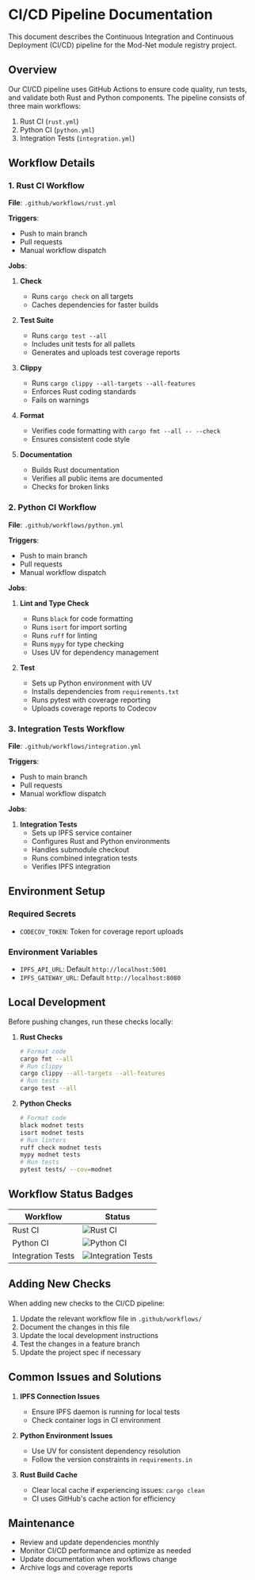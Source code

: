 # CI/CD Pipeline Documentation

This document describes the Continuous Integration and Continuous Deployment (CI/CD) pipeline for the Mod-Net module registry project.

## Overview

Our CI/CD pipeline uses GitHub Actions to ensure code quality, run tests, and validate both Rust and Python components. The pipeline consists of three main workflows:

1. Rust CI (`rust.yml`)
2. Python CI (`python.yml`)
3. Integration Tests (`integration.yml`)

## Workflow Details

### 1. Rust CI Workflow

**File**: `.github/workflows/rust.yml`

**Triggers**:
- Push to main branch
- Pull requests
- Manual workflow dispatch

**Jobs**:

1. **Check**
   - Runs `cargo check` on all targets
   - Caches dependencies for faster builds

2. **Test Suite**
   - Runs `cargo test --all`
   - Includes unit tests for all pallets
   - Generates and uploads test coverage reports

3. **Clippy**
   - Runs `cargo clippy --all-targets --all-features`
   - Enforces Rust coding standards
   - Fails on warnings

4. **Format**
   - Verifies code formatting with `cargo fmt --all -- --check`
   - Ensures consistent code style

5. **Documentation**
   - Builds Rust documentation
   - Verifies all public items are documented
   - Checks for broken links

### 2. Python CI Workflow

**File**: `.github/workflows/python.yml`

**Triggers**:
- Push to main branch
- Pull requests
- Manual workflow dispatch

**Jobs**:

1. **Lint and Type Check**
   - Runs `black` for code formatting
   - Runs `isort` for import sorting
   - Runs `ruff` for linting
   - Runs `mypy` for type checking
   - Uses UV for dependency management

2. **Test**
   - Sets up Python environment with UV
   - Installs dependencies from `requirements.txt`
   - Runs pytest with coverage reporting
   - Uploads coverage reports to Codecov

### 3. Integration Tests Workflow

**File**: `.github/workflows/integration.yml`

**Triggers**:
- Push to main branch
- Pull requests
- Manual workflow dispatch

**Jobs**:

1. **Integration Tests**
   - Sets up IPFS service container
   - Configures Rust and Python environments
   - Handles submodule checkout
   - Runs combined integration tests
   - Verifies IPFS integration

## Environment Setup

### Required Secrets
- `CODECOV_TOKEN`: Token for coverage report uploads

### Environment Variables
- `IPFS_API_URL`: Default `http://localhost:5001`
- `IPFS_GATEWAY_URL`: Default `http://localhost:8080`

## Local Development

Before pushing changes, run these checks locally:

1. **Rust Checks**
   ```sh
   # Format code
   cargo fmt --all
   # Run clippy
   cargo clippy --all-targets --all-features
   # Run tests
   cargo test --all
   ```

2. **Python Checks**
   ```sh
   # Format code
   black modnet tests
   isort modnet tests
   # Run linters
   ruff check modnet tests
   mypy modnet tests
   # Run tests
   pytest tests/ --cov=modnet
   ```

## Workflow Status Badges

| Workflow | Status |
|----------|--------|
| Rust CI | ![Rust CI](https://github.com/your-org/mod-net/workflows/Rust%20CI/badge.svg) |
| Python CI | ![Python CI](https://github.com/your-org/mod-net/workflows/Python%20CI/badge.svg) |
| Integration Tests | ![Integration Tests](https://github.com/your-org/mod-net/workflows/Integration%20Tests/badge.svg) |

## Adding New Checks

When adding new checks to the CI/CD pipeline:

1. Update the relevant workflow file in `.github/workflows/`
2. Document the changes in this file
3. Update the local development instructions
4. Test the changes in a feature branch
5. Update the project spec if necessary

## Common Issues and Solutions

1. **IPFS Connection Issues**
   - Ensure IPFS daemon is running for local tests
   - Check container logs in CI environment

2. **Python Environment Issues**
   - Use UV for consistent dependency resolution
   - Follow the version constraints in `requirements.in`

3. **Rust Build Cache**
   - Clear local cache if experiencing issues: `cargo clean`
   - CI uses GitHub's cache action for efficiency

## Maintenance

- Review and update dependencies monthly
- Monitor CI/CD performance and optimize as needed
- Update documentation when workflows change
- Archive logs and coverage reports
